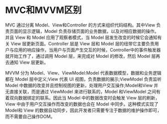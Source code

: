 # MVC和MVVM区别

MVC 通过分离 Model、View和Controller 的方式来组织代码结构。其中View 负责页面的显示逻辑，Model 负责存储页面的业务数据，以及对相应数据的操作。并且 View 和 Model 应用了观察者模式，当 Model 层发生改变的时候它会通知有关 View 层更新页面。Controller 层是 View 层和 Model 层的纽带它主要负责用户与应用的响应操作，当用户与页面产生交互的时候，Controller中的事件触发器就开始工作了，通过调用 Model 层，来完成对 Model 的修改，然后 Model 层再去通知 View 层更新。

MVVM 分为 Model、View、ViewModel:Model 代表数据模型，数据和业务逻辑都在 Model 层中定义;View 代表 UI 视图，负责数据的展示;ViewModel 负责监听 Model 中数据的改变并且控制视图的更新，处理用户交互操作;Model和View 并无直接关联，而是通过 ViewModel 来进行联系的，Model 和ViewModel 之间有着双向数据绑定的联系。因此当 Model 中的数据改变时会触发 View 层的刷新，View 中由于用户交互操作而改变的数据也会在 Model 中同步。这种模式实现了 Model和 View 的数据自动同步，因此开发者只需要专注于数据的维护操作即可，而不需要自己操作DOM。